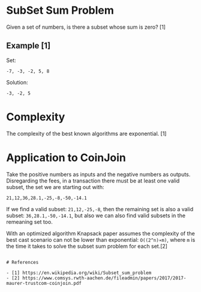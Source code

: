 # SubSet Sum Problem

Given a set of numbers, is there a subset whose sum is zero? [1]

## Example [1]

Set:
```
-7, -3, -2, 5, 8
```
Solution:
```
-3, -2, 5
```

# Complexity

The complexity of the best known algorithms are exponential. [1]

# Application to CoinJoin

Take the positive numbers as inputs and the negative numbers as outputs. Disregarding the fees, in a transaction there must be at least one valid subset, the set we are starting out with:

```
21,12,36,28.1,-25,-8,-50,-14.1
```

If we find a valid subset: `21,12,-25,-8`, then the remaining set is also a valid subset: `36,28.1,-50,-14.1`, but also we can also find valid subsets in the remeaning set too.  

With an optimized algorithm Knapsack paper assumes the complexity of the best cast scenario can not be lower than exponential: `O((2^n)∗m)`, where `m` is the time it takes to solve the subset sum problem for
each set.[2]

```

# References

- [1] https://en.wikipedia.org/wiki/Subset_sum_problem
- [2] https://www.comsys.rwth-aachen.de/fileadmin/papers/2017/2017-maurer-trustcom-coinjoin.pdf
